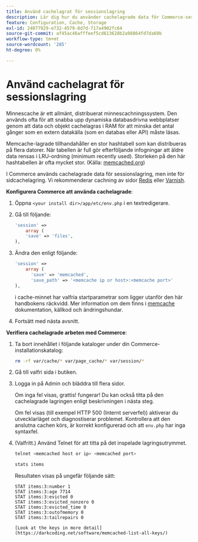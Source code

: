 ```yaml
---
title: Använd cachelagrat för sessionslagring
description: Lär dig hur du använder cachelagrade data för Commerce-sessionslagring.
feature: Configuration, Cache, Storage
exl-id: 24077929-e732-4579-8d7d-717a4902fc64
source-git-commit: af45ac46afffeef5cd613628b2a98864fd7da69b
workflow-type: tm+mt
source-wordcount: '285'
ht-degree: 0%

---
```


# Använd cachelagrat för sessionslagring

Minnescache är ett allmänt, distribuerat minnescachningssystem. Den används ofta för att snabba upp dynamiska databasdrivna webbplatser genom att data och objekt cachelagras i RAM för att minska det antal gånger som en extern datakälla (som en databas eller API) måste läsas.

Memcache-lagrade tillhandahåller en stor hashtabell som kan distribueras på flera datorer. När tabellen är full gör efterföljande infogningar att äldre data rensas i LRU-ordning (minimum recently used). Storleken på den här hashtabellen är ofta mycket stor. (Källa: [memcached.org](https://www.memcached.org/))

I Commerce används cachelagrade data för sessionslagring, men inte för sidcachelagring. Vi rekommenderar cachning av sidor [Redis](../cache/redis-pg-cache.md) eller [Varnish](../cache/config-varnish.md).

**Konfigurera Commerce att använda cachelagrade**:

1. Öppna `<your install dir>/app/etc/env.php` i en textredigerare.
1. Gå till följande:

   ```php
   'session' =>
       array (
       'save' => 'files',
   ),
   ```

1. Ändra den enligt följande:

   ```php
   'session' =>
       array (
         'save' => 'memcached',
         'save_path' => '<memcache ip or host>:<memcache port>'
   ),
   ```

   i cache-minnet har valfria startparametrar som ligger utanför den här handbokens räckvidd. Mer information om dem finns i [memcache](https://www.php.net/manual/en/memcached.sessions.php) dokumentation, källkod och ändringshundar.

1. Fortsätt med nästa avsnitt.

**Verifiera cachelagrade arbeten med Commerce**:

1. Ta bort innehållet i följande kataloger under din Commerce-installationskatalog:

   ```bash
   rm -rf var/cache/* var/page_cache/* var/session/*
   ```

1. Gå till valfri sida i butiken.

1. Logga in på Admin och bläddra till flera sidor.

   Om inga fel visas, grattis! fungerar! Du kan också titta på den cachelagrade lagringen enligt beskrivningen i nästa steg.

   Om fel visas (till exempel HTTP 500 (Internt serverfel)) aktiverar du utvecklarläget och diagnostiserar problemet. Kontrollera att den anslutna cachen körs, är korrekt konfigurerad och att `env.php` har inga syntaxfel.

1. (Valfritt.) Använd Telnet för att titta på det inspelade lagringsutrymmet.

   ```bash
   telnet <memcached host or ip> <memcached port>
   ```

   ```bash
   stats items
   ```

   Resultaten visas på ungefär följande sätt:

   ```terminal
   STAT items:3:number 1
   STAT items:3:age 7714
   STAT items:3:evicted 0
   STAT items:3:evicted_nonzero 0
   STAT items:3:evicted_time 0
   STAT items:3:outofmemory 0
   STAT items:3:tailrepairs 0
   
   [Look at the keys in more detail](https://darkcoding.net/software/memcached-list-all-keys/)
   ```
